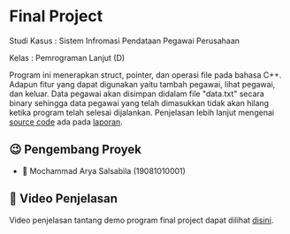 # Final Project

Studi Kasus : Sistem Infromasi Pendataan Pegawai Perusahaan

Kelas : Pemrograman Lanjut (D)

Program ini menerapkan struct, pointer, dan operasi file pada bahasa C++. Adapun fitur yang dapat digunakan yaitu tambah pegawai, lihat pegawai, dan keluar.
Data pegawai akan disimpan didalam file "data.txt" secara binary sehingga data pegawai yang telah dimasukkan tidak akan hilang ketika program telah selesai dijalankan.
Penjelasan lebih lanjut mengenai [source code](https://github.com/arryaaas/Programming-Algorithms/blob/master/Final%20Project/19081010001_Mochammad_Arya_Salsabila_FP_Pemlan.cpp) 
ada pada [laporan](https://github.com/arryaaas/Programming-Algorithms/blob/master/Final%20Project/19081010001_Mochammad%20Arya%20Salsabila_FP%20Pemlan.pdf).

## :wink: Pengembang Proyek

- :boy: Mochammad Arya Salsabila (19081010001)

## :movie_camera: Video Penjelasan 

Video penjelasan tantang demo program final project dapat dilihat [disini](https://youtu.be/mQwKyYcde4U).
